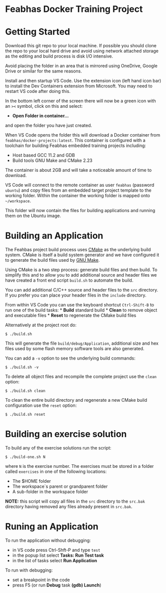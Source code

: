 # Feabhas Docker Training Project

# Getting Started

Download this git repo to your local machine. If possible you should clone
the repo to your local hard drive and avoid using network attached storage
as the editing and build process is disk I/O intensive.

Avoid placing the folder in an area that is mirrored using OneDrive, 
Google Drive or similar for the same reasons.

Install and then startup VS Code. Use the extension icon (left hand icon
bar) to install the Dev Containers extension from Microsoft. You may need to 
restart VS code after doing this. 

In the bottom left corner of the screen there will now be a green icon with 
an `><` symbol, click on this and select:

   * **Open Folder in container...** 

and open the folder you have just created.

When VS Code opens the folder this will download a Docker container from 
`feabhas/docker-projects:latest`. This container is configured with a
toolchain for building Feabhas embedded training projects including:

   * Host based GCC 11.2 and GDB
   * Build tools GNU Make and CMake 2.23

The container is about 2GB and will take a noticeable amount 
of time to download.

VS Code will connect to the remote container as user `feabhas` (password
`ubuntu`) and copy files from an embedded target project template to
the working folder. Within the container the working folder is mapped
onto `~/workspace`.

This folder will now contain the files for building applications
and running them on the Ubuntu image.

# Building an Application

The Feahbas project build process uses [CMake](https://cmake.org/) as the underlying
build system. CMake is itself a build system generator and we have configured
it to generate the build files used by [GNU Make](https://www.gnu.org/software/make/).

Using CMake is a two step process: generate build files and then build. To simplify 
this and to allow you to add additional source and header files we have 
created a front end script `build.sh` to automate the build.

You can add additional C/C++ source and header files to the `src` directory. If 
you prefer you can place your header files in the `include` directory.

From within VS Code you can use the keyboard shortcut `Ctrl-Shift-B` 
to run one of the build tasks:
    * **Build** standard build
    * **Clean** to remove object and executable files
    * **Reset** to regenerate the CMake build files

Alternatively at the project root do:

```
$ ./build.sh
```

This will generate the file `build/debug/Application`, additional size and 
hex files used by some flash memory software tools are also generated.

You can add a `-v` option to see the underlying build commands:

```
$ ./build.sh -v
```

To delete all object files and recompile the complete project use
the `clean` option:

```
$ ./build.sh clean
```

To clean the entire build directory and regenerate a new CMake build 
configuration use the `reset` option:

```
$ ./build.sh reset
```

# Building an exercise solution

To build any of the exercise solutions run the script:
```
$ ./build-one.sh N 
```
where `N` is the exercise number. The exercises must be stored in a folder
called `exercises` in one of the following locations:
   * The $HOME folder
   * The workspace`s parent or grandparent folder
   * A sub-folder in the workspace folder

**NOTE:** this script will copy all files in the `src` directory to 
the `src.bak` directory having
removed any files already present in `src.bak`.

# Runing an Application

To run the application without debugging:

   * in VS code press Ctrl-Shft-P and type `test` 
   * in the popup list select **Tasks: Run Test task**
   * in the list of tasks select **Run Application**

To run with debugging:

   * set a breakpoint in the code
   * press F5 (or run **Debug** task **(gdb) Launch**)

